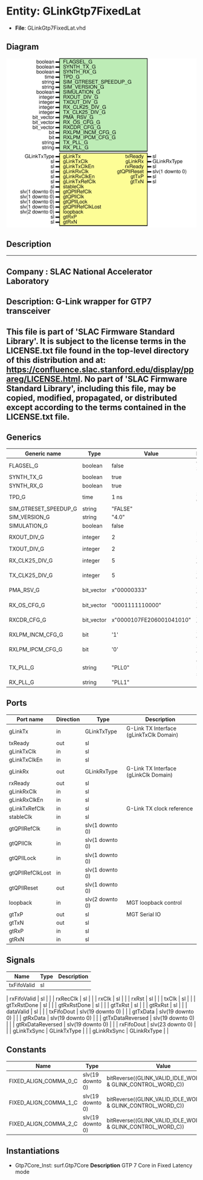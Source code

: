 # Entity: GLinkGtp7FixedLat

- **File**: GLinkGtp7FixedLat.vhd
## Diagram

![Diagram](GLinkGtp7FixedLat.svg "Diagram")
## Description

-----------------------------------------------------------------------------
 Company    : SLAC National Accelerator Laboratory
-----------------------------------------------------------------------------
 Description: G-Link wrapper for GTP7 transceiver
-----------------------------------------------------------------------------
 This file is part of 'SLAC Firmware Standard Library'.
 It is subject to the license terms in the LICENSE.txt file found in the
 top-level directory of this distribution and at:
    https://confluence.slac.stanford.edu/display/ppareg/LICENSE.html.
 No part of 'SLAC Firmware Standard Library', including this file,
 may be copied, modified, propagated, or distributed except according to
 the terms contained in the LICENSE.txt file.
-----------------------------------------------------------------------------
## Generics

| Generic name          | Type       | Value                    | Description            |
| --------------------- | ---------- | ------------------------ | ---------------------- |
| FLAGSEL_G             | boolean    | false                    | GLink Settings         |
| SYNTH_TX_G            | boolean    | true                     |                        |
| SYNTH_RX_G            | boolean    | true                     |                        |
| TPD_G                 | time       | 1 ns                     | Simulation Generics    |
| SIM_GTRESET_SPEEDUP_G | string     | "FALSE"                  |                        |
| SIM_VERSION_G         | string     | "4.0"                    |                        |
| SIMULATION_G          | boolean    | false                    |                        |
| RXOUT_DIV_G           | integer    | 2                        | MGT Settings           |
| TXOUT_DIV_G           | integer    | 2                        |                        |
| RX_CLK25_DIV_G        | integer    | 5                        |  Set by wizard         |
| TX_CLK25_DIV_G        | integer    | 5                        |  Set by wizard         |
| PMA_RSV_G             | bit_vector | x"00000333"              |  Set by wizard         |
| RX_OS_CFG_G           | bit_vector | "0001111110000"          |  Set by wizard         |
| RXCDR_CFG_G           | bit_vector | x"0000107FE206001041010" |  Set by wizard         |
| RXLPM_INCM_CFG_G      | bit        | '1'                      |  Set by wizard         |
| RXLPM_IPCM_CFG_G      | bit        | '0'                      |  Set by wizard         |
| TX_PLL_G              | string     | "PLL0"                   | Configure PLL sources  |
| RX_PLL_G              | string     | "PLL1"                   |                        |
## Ports

| Port name        | Direction | Type            | Description                             |
| ---------------- | --------- | --------------- | --------------------------------------- |
| gLinkTx          | in        | GLinkTxType     | G-Link TX Interface (gLinkTxClk Domain) |
| txReady          | out       | sl              |                                         |
| gLinkTxClk       | in        | sl              |                                         |
| gLinkTxClkEn     | in        | sl              |                                         |
| gLinkRx          | out       | GLinkRxType     | G-Link TX Interface (gLinkClk Domain)   |
| rxReady          | out       | sl              |                                         |
| gLinkRxClk       | in        | sl              |                                         |
| gLinkRxClkEn     | in        | sl              |                                         |
| gLinkTxRefClk    | in        | sl              |  G-Link TX clock reference              |
| stableClk        | in        | sl              |                                         |
| gtQPllRefClk     | in        | slv(1 downto 0) |                                         |
| gtQPllClk        | in        | slv(1 downto 0) |                                         |
| gtQPllLock       | in        | slv(1 downto 0) |                                         |
| gtQPllRefClkLost | in        | slv(1 downto 0) |                                         |
| gtQPllReset      | out       | slv(1 downto 0) |                                         |
| loopback         | in        | slv(2 downto 0) | MGT loopback control                    |
| gtTxP            | out       | sl              | MGT Serial IO                           |
| gtTxN            | out       | sl              |                                         |
| gtRxP            | in        | sl              |                                         |
| gtRxN            | in        | sl              |                                         |
## Signals

| Name                    | Type             | Description |
| ----------------------- | ---------------- | ----------- |
| txFifoValid             | sl               |             |
| 
      rxFifoValid      | sl               |             |
| 
      rxRecClk         | sl               |             |
| 
      rxClk            | sl               |             |
| 
      rxRst            | sl               |             |
| 
      txClk            | sl               |             |
| 
      gtTxRstDone      | sl               |             |
| 
      gtRxRstDone      | sl               |             |
| 
      gtTxRst          | sl               |             |
| 
      gtRxRst          | sl               |             |
| 
      dataValid        | sl               |             |
| txFifoDout              | slv(19 downto 0) |             |
| 
      gtTxData         | slv(19 downto 0) |             |
| 
      gtRxData         | slv(19 downto 0) |             |
| 
      gtTxDataReversed | slv(19 downto 0) |             |
| 
      gtRxDataReversed | slv(19 downto 0) |             |
| rxFifoDout              | slv(23 downto 0) |             |
| gLinkTxSync             | GLinkTxType      |             |
| gLinkRxSync             | GLinkRxType      |             |
## Constants

| Name                  | Type             | Value                                                             | Description |
| --------------------- | ---------------- | ----------------------------------------------------------------- | ----------- |
| FIXED_ALIGN_COMMA_0_C | slv(19 downto 0) |  bitReverse((GLINK_VALID_IDLE_WORDS_C(0) & GLINK_CONTROL_WORD_C)) |  FF0        |
| FIXED_ALIGN_COMMA_1_C | slv(19 downto 0) |  bitReverse((GLINK_VALID_IDLE_WORDS_C(1) & GLINK_CONTROL_WORD_C)) |  FF1A       |
| FIXED_ALIGN_COMMA_2_C | slv(19 downto 0) |  bitReverse((GLINK_VALID_IDLE_WORDS_C(2) & GLINK_CONTROL_WORD_C)) |  FF1B       |
## Instantiations

- Gtp7Core_Inst: surf.Gtp7Core
**Description**
 GTP 7 Core in Fixed Latency mode

